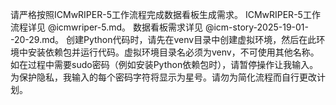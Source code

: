 请严格按照ICMwRIPER-5工作流程完成数据看板生成需求。
ICMwRIPER-5工作流程详见 @icmwriper-5.md。
数据看板需求详见 @icm-story-2025-19-01--20-29.md。
创建Python代码时，请先在venv目录中创建虚拟环境，然后在此环境中安装依赖包并运行代码。虚拟环境目录名必须为venv，不可使用其他名称。
如在过程中需要sudo密码（例如安装Python依赖包时），请暂停操作让我输入。为保护隐私，我输入的每个密码字符将显示为星号。请勿为简化流程而自行更改计划。
